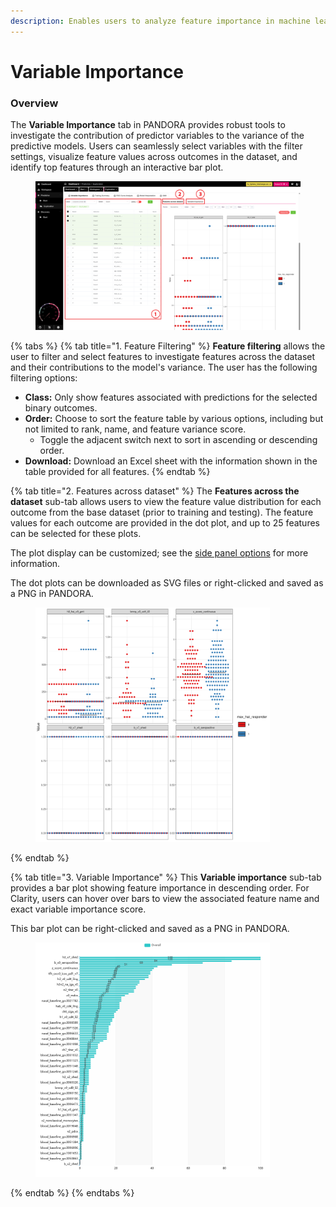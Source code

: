 ```yaml
---
description: Enables users to analyze feature importance in machine learning models.
---
```


# Variable Importance

### Overview

The **Variable Importance** tab in PANDORA provides robust tools to investigate the contribution of predictor variables to the variance of the predictive models. Users can seamlessly select variables with the filter settings, visualize feature values across outcomes in the dataset, and identify top features through an interactive bar plot.

<figure><img src="../../../.gitbook/assets/Exploration_Variable Importance_Highres_annotated.png" alt=""><figcaption></figcaption></figure>

{% tabs %}
{% tab title="1. Feature Filtering" %}
**Feature filtering** allows the user to filter and select features to investigate features across the dataset and their contributions to the model's variance. The user has the following filtering options:

* **Class:** Only show features associated with predictions for the selected binary outcomes.
* **Order:** Choose to sort the feature table by various options, including but not limited to rank, name, and feature variance score.
  * Toggle the adjacent switch next to sort in ascending or descending order.
* **Download:** Download an Excel sheet with the information shown in the table provided for all features.
{% endtab %}

{% tab title="2. Features across dataset" %}
The **Features across the dataset** sub-tab allows users to view the feature value distribution for each outcome from the base dataset (prior to training and testing). The feature values for each outcome are provided in the dot plot, and up to 25 features can be selected for these plots.

The plot display can be customized; see the [side panel options](../../discovery/side-panel.md) for more information.

The dot plots can be downloaded as SVG files or right-clicked and saved as a PNG in PANDORA.

<figure><img src="../../../.gitbook/assets/Varaible importance_Features across dataset plots.png" alt="" width="375"><figcaption></figcaption></figure>
{% endtab %}

{% tab title="3. Variable Importance" %}
This **Variable importance** sub-tab provides a bar plot showing feature importance in descending order. For Clarity, users can hover over bars to view the associated feature name and exact variable importance score.

This bar plot can be right-clicked and saved as a PNG in PANDORA.

<figure><img src="../../../.gitbook/assets/Varaible importance_Bar plot.png" alt="" width="375"><figcaption></figcaption></figure>
{% endtab %}
{% endtabs %}
